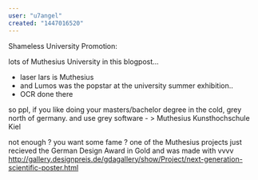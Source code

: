 ```yaml
---
user: "u7angel"
created: "1447016520"
---
```


Shameless University Promotion:

lots of Muthesius University in this blogpost...
- laser lars is Muthesius
- and Lumos was the popstar at the university summer exhibition..
- OCR done there

so ppl, if you like doing your masters/bachelor degree in the cold, grey north of germany. and use grey software - > Muthesius Kunsthochschule Kiel

not enough ? you want some fame ?
one of the Muthesius projects just recieved the German Design Award in Gold and was made with vvvv
http://gallery.designpreis.de/gdagallery/show/Project/next-generation-scientific-poster.html

